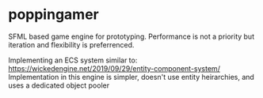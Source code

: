 # poppingamer
SFML based game engine for prototyping. Performance is not a priority but iteration and flexibility is preferrenced.

Implementing an ECS system similar to: https://wickedengine.net/2019/09/29/entity-component-system/
Implementation in this engine is simpler, doesn't use entity heirarchies, and uses a dedicated object pooler
